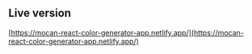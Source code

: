 ## Live version

[https://mocan-react-color-generator-app.netlify.app/](https://mocan-react-color-generator-app.netlify.app/)
